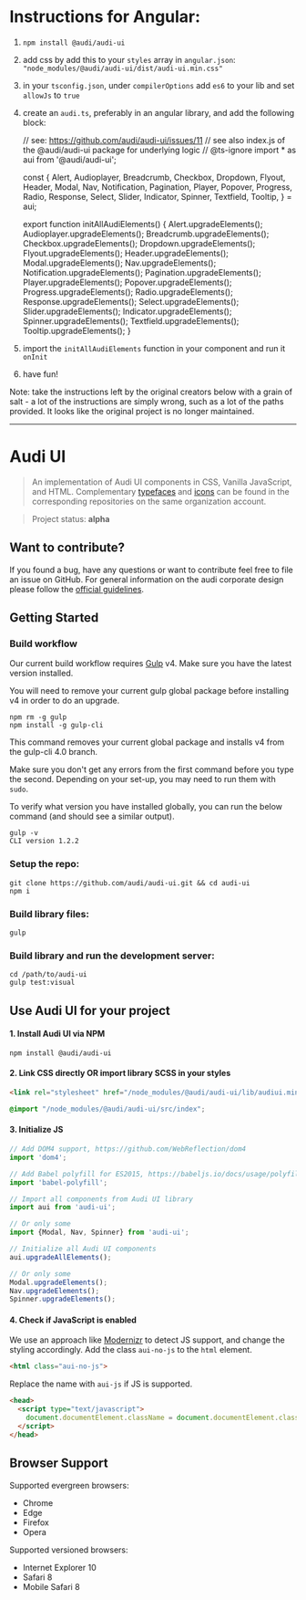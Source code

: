 # Instructions for Angular:

1. `npm install @audi/audi-ui`
2. add css by add this to your `styles` array in `angular.json`: `"node_modules/@audi/audi-ui/dist/audi-ui.min.css"`
3. in your `tsconfig.json`, under `compilerOptions` add `es6` to your lib and set `allowJs` to `true`
4. create an `audi.ts`, preferably in an angular library, and add the following block:

    // see: https://github.com/audi/audi-ui/issues/11
    // see also index.js of the @audi/audi-ui package for underlying logic
    // @ts-ignore
    import * as aui from '@audi/audi-ui';

    const {
      Alert,
      Audioplayer,
      Breadcrumb,
      Checkbox,
      Dropdown,
      Flyout,
      Header,
      Modal,
      Nav,
      Notification,
      Pagination,
      Player,
      Popover,
      Progress,
      Radio,
      Response,
      Select,
      Slider,
      Indicator,
      Spinner,
      Textfield,
      Tooltip,
    } = aui;

    export function initAllAudiElements() {
      Alert.upgradeElements();
      Audioplayer.upgradeElements();
      Breadcrumb.upgradeElements();
      Checkbox.upgradeElements();
      Dropdown.upgradeElements();
      Flyout.upgradeElements();
      Header.upgradeElements();
      Modal.upgradeElements();
      Nav.upgradeElements();
      Notification.upgradeElements();
      Pagination.upgradeElements();
      Player.upgradeElements();
      Popover.upgradeElements();
      Progress.upgradeElements();
      Radio.upgradeElements();
      Response.upgradeElements();
      Select.upgradeElements();
      Slider.upgradeElements();
      Indicator.upgradeElements();
      Spinner.upgradeElements();
      Textfield.upgradeElements();
      Tooltip.upgradeElements();
    }

5. import the `initAllAudiElements` function in your component and run it `onInit`
6. have fun!

Note: take the instructions left by the original creators below with a grain of salt - a lot of the instructions are simply wrong, such as a lot of the paths provided. It looks like the original project is no longer maintained. 

---

# Audi UI

> An implementation of Audi UI components in CSS, Vanilla JavaScript, and HTML.
> Complementary [typefaces](https://github.com/audi/audi-type) and [icons](http://github.com/audi/audi-icon) can be found in the corresponding repositories on the same organization account.

> Project status: **alpha**

## Want to contribute?

If you found a bug, have any questions or want to contribute feel free to file an issue on GitHub. For general information on the audi corporate design please follow the [official guidelines](https://www.audi.com/ci).

## Getting Started

### Build workflow

Our current build workflow requires [Gulp](http://gulpjs.com/) v4. Make sure you have the latest version installed.

You will need to remove your current gulp global package before installing v4 in order to do an upgrade.

```
npm rm -g gulp
npm install -g gulp-cli
```

This command removes your current global package and installs v4 from the gulp-cli 4.0 branch.

Make sure you don't get any errors from the first command before you type the second. Depending on your set-up, you may need to run them with `sudo`.

To verify what version you have installed globally, you can run the below command (and should see a similar output).

```
gulp -v
CLI version 1.2.2
```

### Setup the repo:

```
git clone https://github.com/audi/audi-ui.git && cd audi-ui
npm i
```

### Build library files:
```
gulp
```

### Build library and run the development server:
```
cd /path/to/audi-ui
gulp test:visual
```

## Use Audi UI for your project

#### 1. Install Audi UI via NPM
```
npm install @audi/audi-ui
```

#### 2. Link CSS directly OR import library SCSS in your styles
``` html
<link rel="stylesheet" href="/node_modules/@audi/audi-ui/lib/audiui.min.css">
```

``` CSS
@import "/node_modules/@audi/audi-ui/src/index";
```

#### 3. Initialize JS
``` JavaScript
// Add DOM4 support, https://github.com/WebReflection/dom4
import 'dom4';

// Add Babel polyfill for ES2015, https://babeljs.io/docs/usage/polyfill/
import 'babel-polyfill';

// Import all components from Audi UI library
import aui from 'audi-ui';

// Or only some
import {Modal, Nav, Spinner} from 'audi-ui';

// Initialize all Audi UI components
aui.upgradeAllElements();

// Or only some
Modal.upgradeElements();
Nav.upgradeElements();
Spinner.upgradeElements();
```

#### 4. Check if JavaScript is enabled

We use an approach like [Modernizr](https://modernizr.com/docs#no-js) to detect JS support, and change the styling accordingly.
Add the class `aui-no-js` to the `html` element.
``` html
<html class="aui-no-js">
```
Replace the name with `aui-js` if JS is supported.
``` html
<head>
  <script type="text/javascript">
    document.documentElement.className = document.documentElement.className.replace(new RegExp("(^|\\s)aui-no-js(\\s|$)"), "$1aui-js$2");
  </script>
</head>
```

## Browser Support

Supported evergreen browsers:

- Chrome
- Edge
- Firefox
- Opera

Supported versioned browsers:

- Internet Explorer 10
- Safari 8
- Mobile Safari 8
